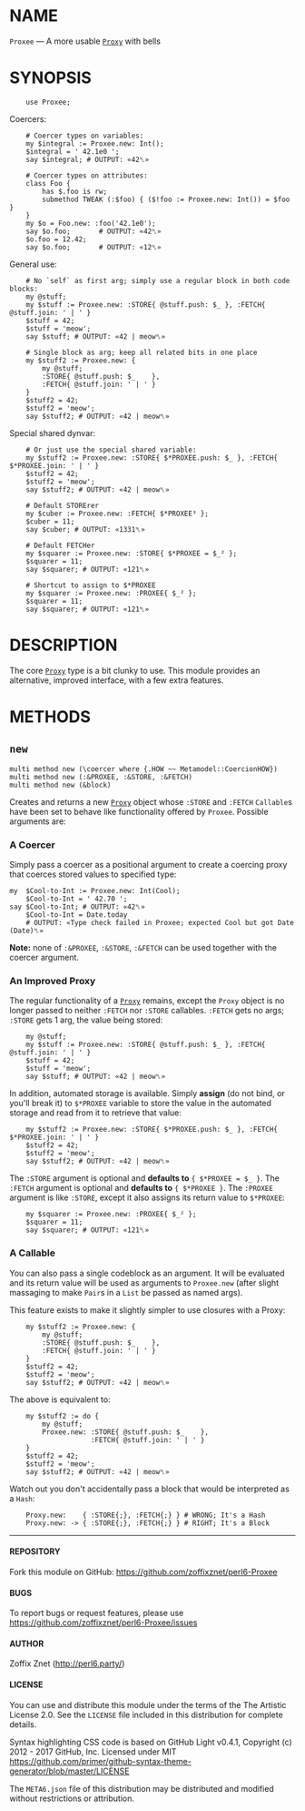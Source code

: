 # NAME

`Proxee` — A more usable [`Proxy`](https://docs.perl6.org/type/Proxy) with bells

# SYNOPSIS

```perl6
    use Proxee;
```

Coercers:

```perl6
    # Coercer types on variables:
    my $integral := Proxee.new: Int();
    $integral = ' 42.1e0 ';
    say $integral; # OUTPUT: «42␤»

    # Coercer types on attributes:
    class Foo {
        has $.foo is rw;
        submethod TWEAK (:$foo) { ($!foo := Proxee.new: Int()) = $foo }
    }
    my $o = Foo.new: :foo('42.1e0');
    say $o.foo;       # OUTPUT: «42␤»
    $o.foo = 12.42;
    say $o.foo;       # OUTPUT: «12␤»
```

General use:

```perl6
    # No `self` as first arg; simply use a regular block in both code blocks:
    my @stuff;
    my $stuff := Proxee.new: :STORE{ @stuff.push: $_ }, :FETCH{ @stuff.join: ' | ' }
    $stuff = 42;
    $stuff = 'meow';
    say $stuff; # OUTPUT: «42 | meow␤»

    # Single block as arg; keep all related bits in one place
    my $stuff2 := Proxee.new: {
        my @stuff;
        :STORE{ @stuff.push: $_    },
        :FETCH{ @stuff.join: ' | ' }
    }
    $stuff2 = 42;
    $stuff2 = 'meow';
    say $stuff2; # OUTPUT: «42 | meow␤»
```

Special shared dynvar:

```perl6
    # Or just use the special shared variable:
    my $stuff2 := Proxee.new: :STORE{ $*PROXEE.push: $_ }, :FETCH{ $*PROXEE.join: ' | ' }
    $stuff2 = 42;
    $stuff2 = 'meow';
    say $stuff2; # OUTPUT: «42 | meow␤»

    # Default STORErer
    my $cuber := Proxee.new: :FETCH{ $*PROXEE³ };
    $cuber = 11;
    say $cuber; # OUTPUT: «1331␤»

    # Default FETCHer
    my $squarer := Proxee.new: :STORE{ $*PROXEE = $_² };
    $squarer = 11;
    say $squarer; # OUTPUT: «121␤»

    # Shortcut to assign to $*PROXEE
    my $squarer := Proxee.new: :PROXEE{ $_² };
    $squarer = 11;
    say $squarer; # OUTPUT: «121␤»
```

# DESCRIPTION

The core [`Proxy`](https://docs.perl6.org/type/Proxy) type is a bit clunky to use. This module
provides an alternative, improved interface, with a few extra features.

# METHODS

## `new`

```perl6
multi method new (\coercer where {.HOW ~~ Metamodel::CoercionHOW})
multi method new (:&PROXEE, :&STORE, :&FETCH)
multi method new (&block)
```

Creates and returns a new [`Proxy`](https://docs.perl6.org/type/Proxy) object
whose `:STORE` and `:FETCH` `Callable`s have been set to behave like
functionality offered by `Proxee`. Possible arguments are:

### A Coercer

Simply pass a coercer as a positional argument to create a coercing proxy that
coerces stored values to specified type:

```perl6
my  $Cool-to-Int := Proxee.new: Int(Cool);
    $Cool-to-Int = ' 42.70 ';
say $Cool-to-Int; # OUTPUT: «42␤»
    $Cool-to-Int = Date.today
    # OUTPUT: «Type check failed in Proxee; expected Cool but got Date (Date)␤»
```

**Note:** none of `:&PROXEE`, `:&STORE`, `:&FETCH` can be used together
with the coercer argument.

### An Improved Proxy

The regular functionality of a [`Proxy`](https://docs.perl6.org/type/Proxy)
remains, except the `Proxy` object is no longer passed to neither `:FETCH`
nor `:STORE` callables. `:FETCH` gets no args; `:STORE` gets 1 arg, the value
being stored:

```perl6
    my @stuff;
    my $stuff := Proxee.new: :STORE{ @stuff.push: $_ }, :FETCH{ @stuff.join: ' | ' }
    $stuff = 42;
    $stuff = 'meow';
    say $stuff; # OUTPUT: «42 | meow␤»
```

In addition, automated storage is available. Simply **assign** (do not bind, or
you'll break it) to `$*PROXEE` variable to store the value in the automated
storage and read from it to retrieve that value:

```
    my $stuff2 := Proxee.new: :STORE{ $*PROXEE.push: $_ }, :FETCH{ $*PROXEE.join: ' | ' }
    $stuff2 = 42;
    $stuff2 = 'meow';
    say $stuff2; # OUTPUT: «42 | meow␤»
```

The `:STORE` argument is optional and **defaults to** `{ $*PROXEE = $_ }`.
The `:FETCH` argument is optional and **defaults to** `{ $*PROXEE }`.
The `:PROXEE` argument is like `:STORE`, except it also assigns its return
value to `$*PROXEE`:

```perl6
    my $squarer := Proxee.new: :PROXEE{ $_² };
    $squarer = 11;
    say $squarer; # OUTPUT: «121␤»
```

### A Callable

You can also pass a single codeblock as an argument. It will be evaluated
and its return value will be used as arguments to `Proxee.new` (after slight
massaging to make `Pair`s in a `List` be passed as named args).

This feature exists to make it slightly simpler to use closures with a Proxy:

```
    my $stuff2 := Proxee.new: {
        my @stuff;
        :STORE{ @stuff.push: $_    },
        :FETCH{ @stuff.join: ' | ' }
    }
    $stuff2 = 42;
    $stuff2 = 'meow';
    say $stuff2; # OUTPUT: «42 | meow␤»
```

The above is equivalent to:

```
    my $stuff2 := do {
        my @stuff;
        Proxee.new: :STORE{ @stuff.push: $_    },
                    :FETCH{ @stuff.join: ' | ' }
    }
    $stuff2 = 42;
    $stuff2 = 'meow';
    say $stuff2; # OUTPUT: «42 | meow␤»
```

Watch out you don't accidentally pass a block that would be interpreted
as a `Hash`:

```perl6
    Proxy.new:    { :STORE{;}, :FETCH{;} } # WRONG; It's a Hash
    Proxy.new: -> { :STORE{;}, :FETCH{;} } # RIGHT; It's a Block
```

----

#### REPOSITORY

Fork this module on GitHub:
https://github.com/zoffixznet/perl6-Proxee

#### BUGS

To report bugs or request features, please use
https://github.com/zoffixznet/perl6-Proxee/issues

#### AUTHOR

Zoffix Znet (http://perl6.party/)

#### LICENSE

You can use and distribute this module under the terms of the
The Artistic License 2.0. See the `LICENSE` file included in this
distribution for complete details.

Syntax highlighting CSS code is based on GitHub Light v0.4.1,
Copyright (c) 2012 - 2017 GitHub, Inc. Licensed under MIT
https://github.com/primer/github-syntax-theme-generator/blob/master/LICENSE

The `META6.json` file of this distribution may be distributed and modified
without restrictions or attribution.
